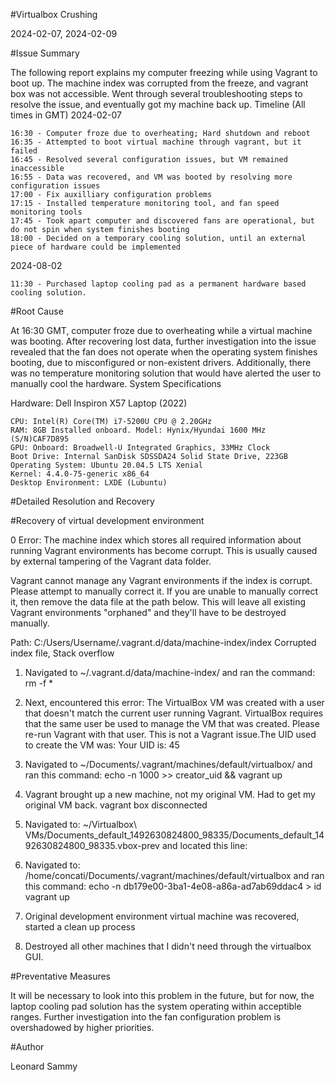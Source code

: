 #Virtualbox Crushing

2024-02-07, 2024-02-09

#Issue Summary

The following report explains my computer freezing while using Vagrant to boot up. The machine index was corrupted from the freeze, and  vagrant box was not accessible. Went through several troubleshooting steps to resolve the issue, and eventually got my machine back up.
Timeline (All times in GMT)
2024-02-07

    16:30 - Computer froze due to overheating; Hard shutdown and reboot
    16:35 - Attempted to boot virtual machine through vagrant, but it failed
    16:45 - Resolved several configuration issues, but VM remained inaccessible
    16:55 - Data was recovered, and VM was booted by resolving more configuration issues
    17:00 - Fix auxilliary configuration problems
    17:15 - Installed temperature monitoring tool, and fan speed monitoring tools
    17:45 - Took apart computer and discovered fans are operational, but do not spin when system finishes booting
    18:00 - Decided on a temporary cooling solution, until an external piece of hardware could be implemented

2024-08-02

    11:30 - Purchased laptop cooling pad as a permanent hardware based cooling solution.

#Root Cause

At 16:30 GMT, computer froze due to overheating while a virtual machine was booting. After recovering lost data, further investigation into the issue revealed that the fan does not operate when the operating system finishes booting, due to misconfigured or non-existent drivers. Additionally, there was no temperature monitoring solution that would have alerted the user to manually cool the hardware.
System Specifications

Hardware: Dell Inspiron X57 Laptop (2022)

    CPU: Intel(R) Core(TM) i7-5200U CPU @ 2.20GHz
    RAM: 8GB Installed onboard. Model: Hynix/Hyundai 1600 MHz (S/N)CAF7D895
    GPU: Onboard: Broadwell-U Integrated Graphics, 33MHz Clock
    Boot Drive: Internal SanDisk SDSSDA24 Solid State Drive, 223GB Operating System: Ubuntu 20.04.5 LTS Xenial
    Kernel: 4.4.0-75-generic x86_64
    Desktop Environment: LXDE (Lubuntu)

#Detailed Resolution and Recovery

#Recovery of virtual development environment

 0   Error:
The machine index which stores all required information about
running Vagrant environments has become corrupt. This is usually
caused by external tampering of the Vagrant data folder.

Vagrant cannot manage any Vagrant environments if the index is
corrupt. Please attempt to manually correct it. If you are unable
to manually correct it, then remove the data file at the path below.
This will leave all existing Vagrant environments "orphaned" and
they'll have to be destroyed manually.

Path: C:/Users/Username/.vagrant.d/data/machine-index/index
Corrupted index file, Stack overflow


 1.   Navigated to ~/.vagrant.d/data/machine-index/ and ran the command: rm -f *

 2.   Next, encountered this error:
 The VirtualBox VM was created with a user that doesn't match the current user running Vagrant. VirtualBox requires that the same user be used to manage the VM that was created. Please re-run Vagrant with that user. This is not a Vagrant issue.The UID used to create the VM was:
Your UID is: 45


 3.   Navigated to ~/Documents/.vagrant/machines/default/virtualbox/ and ran this command: echo -n 1000 >> creator_uid && vagrant up

 4.   Vagrant brought up a new machine, not my original VM. Had to get my original VM back. vagrant box disconnected

 5.   Navigated to: ~/Virtualbox\ VMs/Documents_default_1492630824800_98335/Documents_default_1492630824800_98335.vbox-prev and located this line:
  
<Machine uuid="{db179e00-3ba1-4e08-a86a-ad7ab69ddac4}" name="Documents_default_1496197504242_4039" OSType="Ubuntu_64" snapshotFolder="Snapshots" lastStateChange="2017-04-18T22:10:38Z">

  6. Navigated to: /home/concati/Documents/.vagrant/machines/default/virtualbox and ran this command:
echo -n db179e00-3ba1-4e08-a86a-ad7ab69ddac4 > id
vagrant up


  7.  Original development environment virtual machine was recovered, started a clean up process

  8.  Destroyed all other machines that I didn't need through the virtualbox GUI.


#Preventative Measures

It will be necessary to look into this problem in the future, but for now, the laptop cooling pad solution has the system operating within acceptible ranges. Further investigation into the fan configuration problem is overshadowed by higher priorities.

#Author

Leonard Sammy
